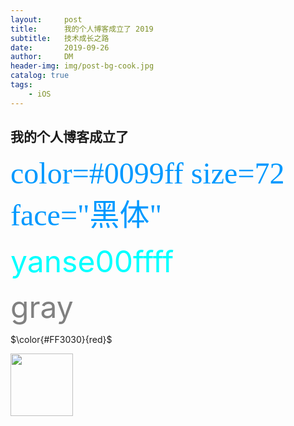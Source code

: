 ```yaml
---
layout:     post
title:      我的个人博客成立了 2019
subtitle:   技术成长之路
date:       2019-09-26
author:     DM
header-img: img/post-bg-cook.jpg
catalog: true
tags:
    - iOS
---
```


## 我的个人博客成立了
<font color=#0099ff size=7 face="黑体">color=#0099ff size=72 face="黑体"</font>

<font color=#00ffff size=72>yanse00ffff</font>

<div>
<font color=gray size=72>gray</font>
</div>

$\color{#FF3030}{red}$


<img src="https://img.vim-cn.com/5f/53789d7a3ba208432157d6138ef219bf0bd1de.png"  width=100 height=100>
